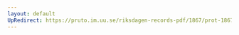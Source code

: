 ```yaml
---
layout: default
UpRedirect: https://pruto.im.uu.se/riksdagen-records-pdf/1867/prot-1867--ak--415/prot-1867--ak--415_013.pdf
---
```

